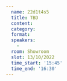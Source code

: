 ```yaml
---
  name: 22d1t4s5
  title: TBD
  content:
  category: 
  format: 
  speakers: 
    - 
  room: Showroom
  slot: 13/10/2022
  time_start: '15:45'
  time_end: '16:30'
---
```


